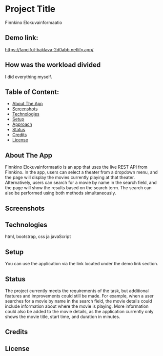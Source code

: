# Project Title 
Finnkino Elokuvainformaatio

## Demo link:
https://fanciful-baklava-2d0abb.netlify.app/ 

## How was the workload divided
I did everything myself. 

## Table of Content:

- [About The App](#about-the-app)
- [Screenshots](#screenshots)
- [Technologies](#technologies)
- [Setup](#setup)
- [Approach](#approach)
- [Status](#status)
- [Credits](#credits)
- [License](#license)

## About The App
Finnkino Elokuvainformaatio is an app that uses the live REST API from Finnkino. 
In the app, users can select a theater from a dropdown menu, and the page will display the movies currently playing at that theater. 
Alternatively, users can search for a movie by name in the search field, 
and the page will show the results based on the search term. 
The search can also be performed using both methods simultaneously.

## Screenshots

## Technologies
html, bootstrap, css ja javaScript

## Setup
You can use the application via the link located under the demo link section.

## Status
The project currently meets the requirements of the task, but additional features and improvements could still be made. 
For example, when a user searches for a movie by name in the search field, the movie details could include information about where the movie is playing. 
More information could also be added to the movie details, as the application currently only shows the movie title, start time, and duration in minutes.

## Credits


## License
